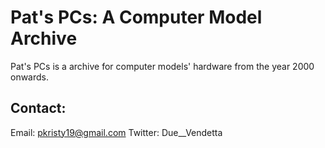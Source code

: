 # Pat's PCs: A Computer Model Archive
Pat's PCs is a archive for computer models' hardware from the year 2000 onwards.

## Contact:
Email: pkristy19@gmail.com
Twitter:  Due__Vendetta